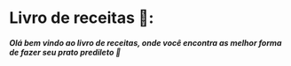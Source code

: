 # Livro de receitas :notebook::

##### Olá bem vindo ao livro de receitas, onde você encontra as melhor forma de fazer seu prato predileto :pizza:
